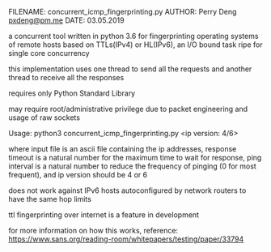 FILENAME: concurrent_icmp_fingerprinting.py
AUTHOR: Perry Deng pxdeng@pm.me
DATE: 03.05.2019

a concurrent tool written in python 3.6 for fingerprinting operating systems of
remote hosts based on TTLs(IPv4) or HL(IPv6), an I/O bound task ripe for single
core concurrency

this implementation uses one thread to send all the requests and another thread
to receive all the responses

requires only Python Standard Library

may require root/administrative privilege due to packet engineering and usage of raw sockets

Usage: python3 concurrent_icmp_fingerprinting.py 
<inputfile>
<response timeout in seconds>
<ping interval in milliseconds> 
<ip version: 4/6>

where input file is an ascii file containing the ip addresses,
response timeout is a natural number for the maximum time to wait for response,
ping interval is a natural number to reduce the frequency of pinging (0 for most frequent),
and ip version should be 4 or 6


does not work against IPv6 hosts autoconfigured by network routers to have the
same hop limits


ttl fingerprinting over internet is a feature in development


for more information on how this works, reference:
https://www.sans.org/reading-room/whitepapers/testing/paper/33794
